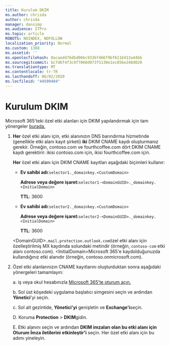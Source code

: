 ```yaml
---
title: Kurulum DKIM
ms.author: chrisda
author: chrisda
manager: dansimp
ms.audience: ITPro
ms.topic: article
ROBOTS: NOINDEX, NOFOLLOW
localization_priority: Normal
ms.custom: 1388
ms.assetid: ''
ms.openlocfilehash: 0acaed476dbd06bc933bf466f9bf6116413a44bb
ms.sourcegitcommit: bc7d6f4f3c9f7060d073f5130e1ec856e248d020
ms.translationtype: MT
ms.contentlocale: tr-TR
ms.lasthandoff: 06/02/2020
ms.locfileid: "44509404"
---
```

# <a name="setup-dkim"></a>Kurulum DKIM

Microsoft 365'teki özel etki alanları için DKIM yapılandırmak için tam yönergeler [burada.](https://docs.microsoft.com/microsoft-365/security/office-365-security/use-dkim-to-validate-outbound-email#steps-you-need-to-do-to-manually-set-up-dkim)

1. **Her** özel etki alanı için, etki alanınızın DNS barındırma hizmetinde (genellikle etki alanı kayıt şirketi) **iki** DKIM CNAME kaydı oluşturmanız gerekir. Örneğin, contoso.com ve fourthcoffee.com dört DKIM CNAME kaydı gerektirir: ikisi contoso.com için, ikisi fourthcoffee.com için.

   **Her** özel etki alanı için DKIM CNAME kayıtları aşağıdaki biçimleri kullanır:

   - **Ev sahibi adı**:`selector1._domainkey.<CustomDomain>`

     **Adrese veya değere işaret:**`selector1-<DomainGUID>._domainkey.<InitialDomain>`

     **TTL**: 3600

   - **Ev sahibi adı**:`selector2._domainkey.<CustomDomain>`

     **Adrese veya değere işaret:**`selector2-<DomainGUID>._domainkey.<InitialDomain>`

     **TTL**: 3600

   \<DomainGUID\>`.mail.protection.outlook.com`özel etki alanı için özelleştirilmiş MX kaydında solundaki metindir (örneğin, `contoso-com` etki alanı contoso.com). \<InitialDomain\>Microsoft 365'e kaydolduğunuzda kullandığınız etki alanıdır (örneğin, contoso.onmicrosoft.com).

2. Özel etki alanlarınızın CNAME kayıtlarını oluşturduktan sonra aşağıdaki yönergeleri tamamlayın:

   a. iş veya okul hesabınızla [Microsoft 365'te oturum açın.](https://support.office.microsoft.com/article/e9eb7d51-5430-4929-91ab-6157c5a050b4)

   b. Sol üst köşedeki uygulama başlatıcı simgesini seçin ve ardından **Yönetici**’yi seçin.

   c. Sol alt gezintide, **Yönetici'yi** genişletin ve **Exchange'i**seçin.

   D. Koruma **Protection**  >  **DKIM**gidin.

   E. Etki alanını seçin ve ardından **DKIM imzaları olan bu etki alanı için Oturum İmza iletilerini** **etkinleştir'i** seçin. Her özel etki alanı için bu adımı yineleyin.
